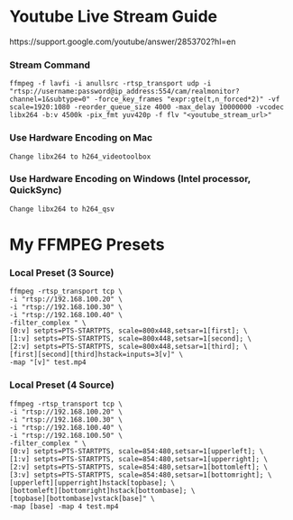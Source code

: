 <h1>Youtube Live Stream Guide</h1>
https://support.google.com/youtube/answer/2853702?hl=en


<h3>Stream Command</h3>

```
ffmpeg -f lavfi -i anullsrc -rtsp_transport udp -i "rtsp://username:password@ip_address:554/cam/realmonitor?channel=1&subtype=0" -force_key_frames "expr:gte(t,n_forced*2)" -vf scale=1920:1080 -reorder_queue_size 4000 -max_delay 10000000 -vcodec libx264 -b:v 4500k -pix_fmt yuv420p -f flv "<youtube_stream_url>"
```

<h3>Use Hardware Encoding on Mac</h3>

```
Change libx264 to h264_videotoolbox
```

<h3>Use Hardware Encoding on Windows (Intel processor, QuickSync)</h3>

```
Change libx264 to h264_qsv
```

<h1>My FFMPEG Presets</h1>

<h3>Local Preset (3 Source)</h3>

```
ffmpeg -rtsp_transport tcp \
-i "rtsp://192.168.100.20" \
-i "rtsp://192.168.100.30" \
-i "rtsp://192.168.100.40" \
-filter_complex " \
[0:v] setpts=PTS-STARTPTS, scale=800x448,setsar=1[first]; \
[1:v] setpts=PTS-STARTPTS, scale=800x448,setsar=1[second]; \
[2:v] setpts=PTS-STARTPTS, scale=800x448,setsar=1[third]; \
[first][second][third]hstack=inputs=3[v]" \
-map "[v]" test.mp4
```

<h3>Local Preset (4 Source)</h3>

```
ffmpeg -rtsp_transport tcp \
-i "rtsp://192.168.100.20" \
-i "rtsp://192.168.100.30" \
-i "rtsp://192.168.100.40" \
-i "rtsp://192.168.100.50" \
-filter_complex " \
[0:v] setpts=PTS-STARTPTS, scale=854:480,setsar=1[upperleft]; \
[1:v] setpts=PTS-STARTPTS, scale=854:480,setsar=1[upperright]; \
[2:v] setpts=PTS-STARTPTS, scale=854:480,setsar=1[bottomleft]; \
[3:v] setpts=PTS-STARTPTS, scale=854:480,setsar=1[bottomright]; \
[upperleft][upperright]hstack[topbase]; \
[bottomleft][bottomright]hstack[bottombase]; \
[topbase][bottombase]vstack[base]" \
-map [base] -map 4 test.mp4
```
